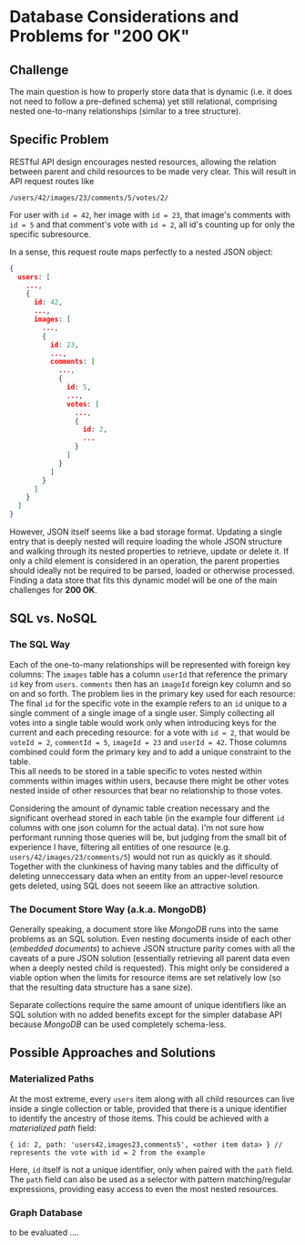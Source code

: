 # Database Considerations and Problems for "200 OK"

## Challenge

The main question is how to properly store data that is dynamic (i.e. it does not need to follow a pre-defined schema) yet still relational, comprising nested one-to-many relationships (similar to a tree structure).

## Specific Problem

RESTful API design encourages nested resources, allowing the relation between parent and child resources to be made very clear. This will result in API request routes like

```
/users/42/images/23/comments/5/votes/2/
```

For user with `id = 42`, her image with `id = 23`, that image's comments with `id = 5` and that comment's vote with `id = 2`, all id's counting up for only the specific subresource.

In a sense, this request route maps perfectly to a nested JSON object: 

```json
{
  users: [
    ...,
    {
      id: 42,
      ...,
      images: [
        ...,
        {
          id: 23,
          ...,
          comments: [
            ...,
            {
              id: 5,
              ...,
              votes: [
                ...,
                {
                  id: 2,
                  ...
                }
              ]
            }
          ]
        }
      ]
    }
  ]
}
```

However, JSON itself seems like a bad storage format. Updating a single entry that is deeply nested will require loading the whole JSON structure and walking through its nested properties to retrieve, update or delete it. If only a child element is considered in an operation, the parent properties should ideally not be required to be parsed, loaded or otherwise processed.  
Finding a data store that fits this dynamic model will be one of the main challenges for **200 OK**.

## SQL vs. NoSQL

### The SQL Way

Each of the one-to-many relationships will be represented with foreign key columns: The `images` table has a column `userId` that reference the primary `id` key from `users`. `comments` then has an `imageId` foreign key column and so on and so forth. The problem lies in the primary key used for each resource: The final `id` for the specific vote in the example refers to an `id` unique to a single comment of a single image of a single user. Simply collecting all votes into a single table would work only when introducing keys for the current and each preceding resource: for a vote with `id = 2`, that would be `voteId = 2`, `commentId = 5`, `imageId = 23` and `userId = 42`. Those columns combined could form the primary key and to add a unique constraint to the table.  
This all needs to be stored in a table specific to votes nested within comments within images within users, because there might be other votes nested inside of other resources that bear no relationship to those votes.

Considering the amount of dynamic table creation necessary and the significant overhead stored in each table (in the example four different `id` columns with one json column for the actual data). I'm not sure how performant running those queries will be, but judging from the small bit of experience I have, filtering all entities of one resource (e.g. `users/42/images/23/comments/5`) would not run as quickly as it should. Together with the clunkiness of having many tables and the difficulty of deleting unneccessary data when an entity from an upper-level resource gets deleted, using SQL does not seeem like an attractive solution.

### The Document Store Way (a.k.a. MongoDB)

Generally speaking, a document store like _MongoDB_ runs into the same problems as an SQL solution. Even nesting documents inside of each other (_embedded documents_) to achieve JSON structure parity comes with all the caveats of a pure JSON solution (essentially retrieving all parent data even when a deeply nested child is requested). This might only be considered a viable option when the limits for resource items are set relatively low (so that the resulting data structure has a sane size).  

Separate collections require the same amount of unique identifiers like an SQL solution with no added benefits except for the simpler database API because _MongoDB_ can be used completely schema-less.

## Possible Approaches and Solutions

### Materialized Paths

At the most extreme, every `users` item along with all child resources can live inside a single collection or table, provided that there is a unique identifier to identify the ancestry of those items. This could be achieved with a _materialized path_ field:

```
{ id: 2, path: 'users42,images23,comments5', <other item data> } // represents the vote with id = 2 from the example
```

Here, `id` itself is not a unique identifier, only when paired with the `path` field. The `path` field can also be used as a selector with pattern matching/regular expressions, providing easy access to even the most nested resources.

### Graph Database

to be evaluated ....